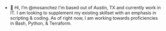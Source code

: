 - 👋 Hi, I’m @mosanchez
  I'm based out of Austin, TX and currently work in IT. I am looking to supplement my existing skillset with an emphasis in scripting & coding.
  As of right now, I am working towards proficiencies in Bash, Python, & Terraform.

